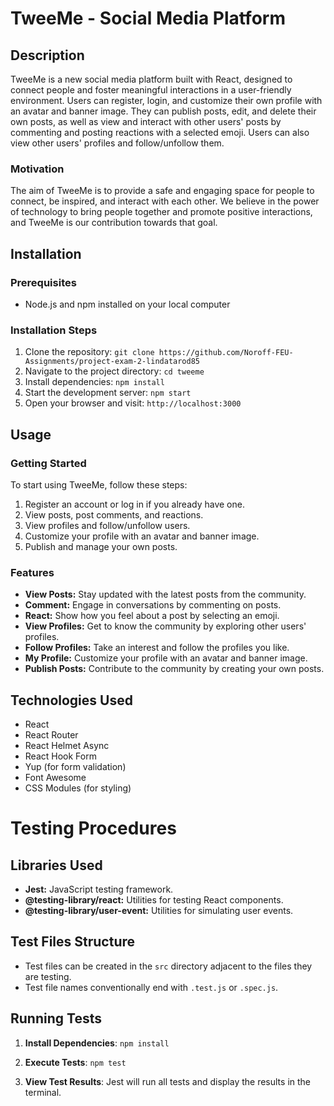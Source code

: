 # TweeMe - Social Media Platform

## Description
TweeMe is a new social media platform built with React, designed to connect people and foster meaningful interactions in a user-friendly environment. Users can register, login, and customize their own profile with an avatar and banner image. They can publish posts, edit, and delete their own posts, as well as view and interact with other users' posts by commenting and posting reactions with a selected emoji. Users can also view other users' profiles and follow/unfollow them.

### Motivation
The aim of TweeMe is to provide a safe and engaging space for people to connect, be inspired, and interact with each other. We believe in the power of technology to bring people together and promote positive interactions, and TweeMe is our contribution towards that goal.

## Installation
### Prerequisites
- Node.js and npm installed on your local computer

### Installation Steps
1. Clone the repository: `git clone https://github.com/Noroff-FEU-Assignments/project-exam-2-lindatarod85`
2. Navigate to the project directory: `cd tweeme`
3. Install dependencies: `npm install`
4. Start the development server: `npm start`
5. Open your browser and visit: `http://localhost:3000`

## Usage
### Getting Started
To start using TweeMe, follow these steps:
1. Register an account or log in if you already have one.
2. View posts, post comments, and reactions.
3. View profiles and follow/unfollow users.
4. Customize your profile with an avatar and banner image.
5. Publish and manage your own posts.

### Features
- **View Posts:** Stay updated with the latest posts from the community.
- **Comment:** Engage in conversations by commenting on posts.
- **React:** Show how you feel about a post by selecting an emoji.
- **View Profiles:** Get to know the community by exploring other users' profiles.
- **Follow Profiles:** Take an interest and follow the profiles you like.
- **My Profile:** Customize your profile with an avatar and banner image.
- **Publish Posts:** Contribute to the community by creating your own posts.

## Technologies Used
- React
- React Router
- React Helmet Async
- React Hook Form
- Yup (for form validation)
- Font Awesome
- CSS Modules (for styling)

# Testing Procedures

## Libraries Used
- **Jest:** JavaScript testing framework.
- **@testing-library/react:** Utilities for testing React components.
- **@testing-library/user-event:** Utilities for simulating user events.

## Test Files Structure
- Test files can be created in the `src` directory adjacent to the files they are testing.
- Test file names conventionally end with `.test.js` or `.spec.js`.

## Running Tests
1. **Install Dependencies**:
`npm install`

2. **Execute Tests**:
`npm test`

3. **View Test Results**:
Jest will run all tests and display the results in the terminal.
